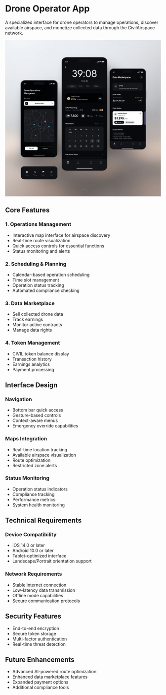# Drone Operator App

A specialized interface for drone operators to manage operations, discover available airspace, and monetize collected data through the CivilAirspace network.

![Drone Operator App Interface](/docs/images/DroneOperatorApp.jpeg)

## Core Features

### 1. Operations Management
- Interactive map interface for airspace discovery
- Real-time route visualization
- Quick access controls for essential functions
- Status monitoring and alerts

### 2. Scheduling & Planning
- Calendar-based operation scheduling
- Time slot management
- Operation status tracking
- Automated compliance checking

### 3. Data Marketplace
- Sell collected drone data
- Track earnings
- Monitor active contracts
- Manage data rights

### 4. Token Management
- CIVIL token balance display
- Transaction history
- Earnings analytics
- Payment processing

## Interface Design

### Navigation
- Bottom bar quick access
- Gesture-based controls
- Context-aware menus
- Emergency override capabilities

### Maps Integration
- Real-time location tracking
- Available airspace visualization
- Route optimization
- Restricted zone alerts

### Status Monitoring
- Operation status indicators
- Compliance tracking
- Performance metrics
- System health monitoring

## Technical Requirements

### Device Compatibility
- iOS 14.0 or later
- Android 10.0 or later
- Tablet-optimized interface
- Landscape/Portrait orientation support

### Network Requirements
- Stable internet connection
- Low-latency data transmission
- Offline mode capabilities
- Secure communication protocols

## Security Features
- End-to-end encryption
- Secure token storage
- Multi-factor authentication
- Real-time threat detection

## Future Enhancements
- Advanced AI-powered route optimization
- Enhanced data marketplace features
- Expanded payment options
- Additional compliance tools